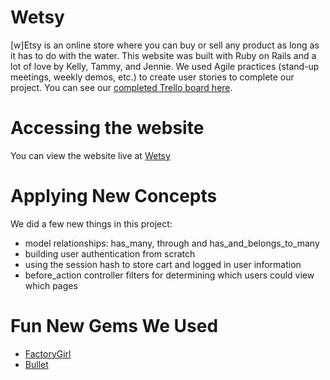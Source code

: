 # Wetsy
[w]Etsy is an online store where you can buy or sell any product as long as it has to do with the water. This website was built with Ruby on Rails and a lot of love by Kelly, Tammy, and Jennie. We used Agile practices (stand-up meetings, weekly demos, etc.) to create user stories to complete our project. You can see our [completed Trello board here](https://trello.com/b/mxIvtRi2/wetsy-planning).

# Accessing the website
You can view the website live at [Wetsy](https://wetsy.herokuapp.com/)

# Applying New Concepts

We did a few new things in this project:
- model relationships: has_many, through and has_and_belongs_to_many
- building user authentication from scratch
- using the session hash to store cart and logged in user information
- before_action controller filters for determining which users could view which pages

# Fun New Gems We Used
- [FactoryGirl](https://github.com/thoughtbot/factory_girl)
- [Bullet](https://github.com/flyerhzm/bullet)
